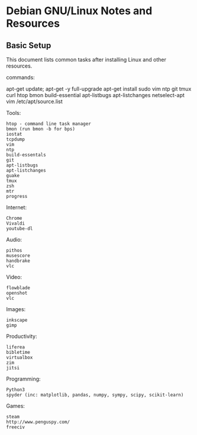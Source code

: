 # Debian GNU/Linux Notes and Resources

## Basic Setup

This document lists common tasks after installing Linux and other resources.

commands:

apt-get update; apt-get -y full-upgrade
apt-get install sudo vim ntp git tmux curl htop bmon build-essential apt-listbugs apt-listchanges netselect-apt
vim /etc/apt/source.list

Tools:

    htop - command line task manager
    bmon (run bmon -b for bps)
    iostat
    tcpdump
    vim
    ntp
    build-essentals
    git
    apt-listbugs
    apt-listchanges
    guake
    tmux
    zsh
    mtr
    progress


Internet:

    Chrome
    Vivaldi
    youtube-dl


Audio:

    pithos
    musescore
    handbrake
    vlc


Video:

    flowblade
    openshot
    vlc


Images:

    inkscape
    gimp


Productivity:

    liferea
    bibletime
    virtualbox
    zim
    jitsi


Programming:

    Python3
    spyder (inc: matplotlib, pandas, numpy, sympy, scipy, scikit-learn)


Games:

    steam
    http://www.penguspy.com/
    freeciv








